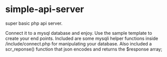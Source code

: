 # simple-api-server
super basic php api server.

Connect it to a mysql database and enjoy.
Use the sample template to create your end points.
Included are some mysqli helper functions inside /include/connect.php for manipulating your database.
Also included a scr_reponse() function that json encodes and returns the $response array;
